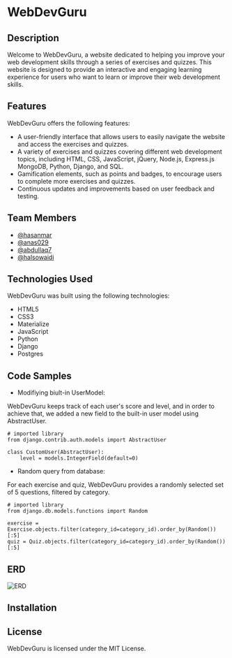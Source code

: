# WebDevGuru

## Description

Welcome to WebDevGuru, a website dedicated to helping you improve your web development skills through a series of exercises and quizzes. This website is designed to provide an interactive and engaging learning experience for users who want to learn or improve their web development skills.

## Features

WebDevGuru offers the following features:

- A user-friendly interface that allows users to easily navigate the website and access the exercises and quizzes.
- A variety of exercises and quizzes covering different web development topics, including HTML, CSS, JavaScript, jQuery, Node.js, Express.js MongoDB, Python, Django, and SQL.
- Gamification elements, such as points and badges, to encourage users to complete more exercises and quizzes.
- Continuous updates and improvements based on user feedback and testing.

## Team Members

- [@hasanmar](https://github.com/hasanmar)
- [@anas029](https://github.com/anas029/)
- [@abdullaq7](https://github.com/abdullaq7)
- [@halsowaidi](https://github.com/halsowaidi)

## Technologies Used

WebDevGuru was built using the following technologies:

- HTML5
- CSS3
- Materialize
- JavaScript
- Python
- Django
- Postgres

## Code Samples

- Modifiying biult-in UserModel:

WebDevGuru keeps track of each user's score and level, and in order to achieve that, we added a new field to the built-in user model using AbstractUser.

```
# imported library
from django.contrib.auth.models import AbstractUser

class CustomUser(AbstractUser):
    level = models.IntegerField(default=0)
```

- Random query from database:

For each exercise and quiz, WebDevGuru provides a randomly selected set of 5 questions, filtered by category.

```
# imported library
from django.db.models.functions import Random

exercise = Exercise.objects.filter(category_id=category_id).order_by(Random())[:5]
quiz = Quiz.objects.filter(category_id=category_id).order_by(Random())[:5]

```

## ERD

![ERD](https://i.ibb.co/tCLKZzL/ERD.png)

## Installation

## License

WebDevGuru is licensed under the MIT License.
